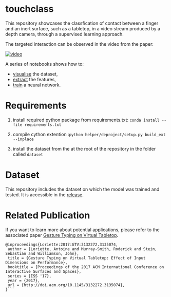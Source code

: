 # touchclass

This repository showcases the classfication of contact between a finger and an inert surface, such as a tabletop, in a video stream produced by a depth camera, through a supervised learning approach.

The targeted interaction can be observed in the video from the paper:

[![video](https://img.youtube.com/vi/Q8hzbU9B_k0/0.jpg)](https://www.youtube.com/watch?v=Q8hzbU9B_k0)

A series of notebooks shows how to:

- [visualise](dataset-exploration.ipynb) the dataset, 
- [extract](feature-extraction.ipynb) the features,
- [train](model-training.ipynb) a neural network.


# Requirements

1. install required python package from requirements.txt:
`conda install --file requirements.txt`

2. compile cython extention :`python helper/deproject/setup.py build_ext --inplace`

3. install the dataset from the  at the root of the repository in the folder called `dataset`

# Dataset
This repository includes the dataset on which the model was trained and tested. It is accessible in the [release](https://github.com/toinsson/touchclass/releases).

# Related Publication
If you want to learn more about potential applications, please refer to the associated paper [Gesture Typing on Virtual Tabletop](https://dl.acm.org/citation.cfm?id=3135074).

```
@inproceedings{Loriette:2017:GTV:3132272.3135074,
 author = {Loriette, Antoine and Murray-Smith, Roderick and Stein, Sebastian and Williamson, John},
 title = {Gesture Typing on Virtual Tabletop: Effect of Input Dimensions on Performance},
 booktitle = {Proceedings of the 2017 ACM International Conference on Interactive Surfaces and Spaces},
 series = {ISS '17},
 year = {2017},
 url = {http://doi.acm.org/10.1145/3132272.3135074},
}```
